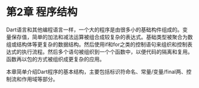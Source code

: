 # 第2章 程序结构

Dart语言和其他编程语言一样，一个大的程序是由很多小的基础构件组成的。变量保存值，简单的加法和减法运算被组合成较复杂的表达式。基础类型被聚合为数组或结构体等更复杂的数据结构。然后使用if和for之类的控制语句来组织和控制表达式的执行流程。然后多个语句被组织到一个个函数中，以便代码的隔离和复用。函数再以包的方式被组织成更复杂的应用。

本章简单介绍Dart程序的基本结构，主要包括标识符命名、常量/变量/final两、控制流和作用域等部分。
